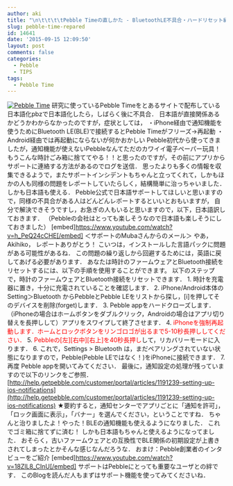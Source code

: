 ```yaml
---
author: aki
title: "\n\t\t\t\tPebble Timeの直しかた - BluetoothLE不具合・ハードリセット編\t\t"
slug: pebble-time-repared
id: 14641
date: '2015-09-15 12:09:50'
layout: post
comments: false
categories:
  - Pebble
  - TIPS
tags:
  - Pebble Time
---
```


[![Pebble Time](https://aki.shirai.as/wp-content/uploads/2015/09/IMG_6544.jpg)](https://aki.shirai.as/wp-content/uploads/2015/09/IMG_6544.jpg) 研究に使っているPebble Timeをとあるサイトで配布している日本語化pbzで日本語化したら，しばらく後に不具合． 日本語が直接関係あるかどうかわからなかったのですが，症状としては， ・iPhone経由で通知機能を使うためにBluetooth LE(BLE)で接続するとPebble Timeがフリーズ→再起動 ・Android経由では再起動にならないが何かおかしい Pebble初代から使ってきましたが，通知機能が使えないPebbleなんてただのカワイイ電子ペーパー玩具！もうこんな時計ごみ箱に捨ててやる！！と思ったのですが，その前にアプリからサポートに連絡する方法があるのでログを送信． 思ったよりも多くの情報を収集できるようで，またサポートインシデントもちゃんと立ってくれて，しかもほかの人も同様の問題をレポートしていたらしく，結構簡単に治っちゃいました．しかも日本語も使える． Pebble公式で日本語サポートしてほしいと思いますので，同様の不具合がある人はどんどんレポートするといいとおもいますが， 自分で解決できそうですし，お急ぎの人もいると思いますので，以下，日本語訳しておきます． （Pebbleの会社はとっても楽しそうなので日本語も楽しそうにしておきました） [embed]https://www.youtube.com/watch?v=h_PeQ24cCHE[/embed] ＜サポートのMubaさんからのメール＞ やあ，Akihiko， レポートありがとう！ こいつは，インストールした言語パックに問題がある可能性があるね． この問題の繰り返しから回避するためには，英語に戻してあげる必要があります． あなたは時計のファームウェアとBluetooth接続をリセットするには、以下の手順を使用することができます。 以下のステップで，時計のファームウェアとBluetooth接続をリセットできます． 1\. 時計を充電器に置き，十分に充電されていることを確認します． 2\. iPhone/Android本体のSetting＞Bluetooth からPebbleとPebble LEをリストから探し，[i]を押してそのデバイスを削除(forget)します． 3\. Pebble appをハードクローズします．（iPhoneの場合はホームボタンをダブルクリック，Androidの場合はアプリ切り替えを長押しして）アプリをスワイプして終了させます． 4. <span style="color: #ff0000;">iPhoneを強制再起動します．ホームとロックボタンをリンゴロゴが出るまで5-10秒長押ししてください．</span> 5\. <span style="color: #ff0000;">Pebbleの[左][右中][右上]を40秒長押し</span>して，リカバリーモードに入ります． 6\. これで，Settings > Bluetooth は，まだペアリングされていない状態になりますので，Pebble(Pebble LEではなく！)をiPhoneに接続できます． 7\. 再度 Pebble appを開いてみてください． 最後に，通知設定の処理が残っていますので以下のリンクをご参照． [http://help.getpebble.com/customer/portal/articles/1191239-setting-up-ios-notifications](http://help.getpebble.com/customer/portal/articles/1191239-setting-up-ios-notifications) ★要約すると，通知センターでアプリごとに「通知を許可」，「ロック画面に表示」，「バナー」を選んでください，ということですね． ちゃんと治りましたよ！やった！BLEの通知機能も使えるようになりました． これでゴミ箱に捨てずに済む！ しかも日本語もちゃんと使えるようになってました． おそらく，古いファームウェアとの互換性でBLE関係の初期設定が上書きされてしまったとかそんな感じなんだろうな． おまけ：Pebble創業者のインタビューをご紹介 [embed]https://www.youtube.com/watch?v=18ZlL8_CInU[/embed] サポートはPebbleにとっても重要なユーザとの絆です． このBlogを読んだ人もまずはサポート機能を使ってみてくださいね．